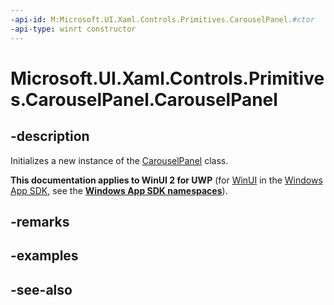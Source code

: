 ```yaml
---
-api-id: M:Microsoft.UI.Xaml.Controls.Primitives.CarouselPanel.#ctor
-api-type: winrt constructor
---
```


<!-- Method syntax
public CarouselPanel()
-->

# Microsoft.UI.Xaml.Controls.Primitives.CarouselPanel.CarouselPanel

## -description
Initializes a new instance of the [CarouselPanel](carouselpanel.md) class.

**This documentation applies to WinUI 2 for UWP** (for [WinUI](/windows/apps/winui/winui3/) in the [Windows App SDK](/windows/apps/windows-app-sdk/), see the **[Windows App SDK namespaces](/windows/windows-app-sdk/api/winrt/)**).

## -remarks

## -examples

## -see-also
